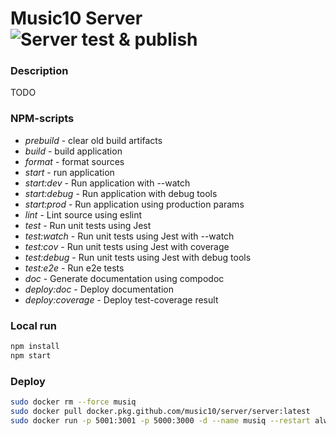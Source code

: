 # Music10 Server ![Server test & publish](https://github.com/music10/server/workflows/Server%20test%20&%20publish/badge.svg)

### Description

TODO

### NPM-scripts

- _prebuild_ - clear old build artifacts
- _build_ - build application
- _format_ - format sources
- _start_ - run application
- _start:dev_ - Run application with --watch
- _start:debug_ - Run application with debug tools
- _start:prod_ - Run application using production params
- _lint_ - Lint source using eslint
- _test_ - Run unit tests using Jest
- _test:watch_ - Run unit tests using Jest with --watch
- _test:cov_ - Run unit tests using Jest with coverage
- _test:debug_ - Run unit tests using Jest with debug tools
- _test:e2e_ - Run e2e tests
- _doc_ - Generate documentation using compodoc
- _deploy:doc_ - Deploy documentation
- _deploy:coverage_ - Deploy test-coverage result

### Local run

```bash
npm install
npm start
```

### Deploy

```bash
sudo docker rm --force musiq
sudo docker pull docker.pkg.github.com/music10/server/server:latest
sudo docker run -p 5001:3001 -p 5000:3000 -d --name musiq --restart always docker.pkg.github.com/music10/server/server:latest
```
